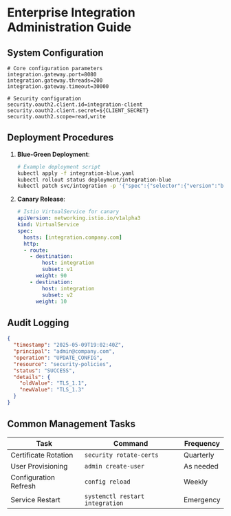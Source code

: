 # Enterprise Integration Administration Guide

## System Configuration
```properties
# Core configuration parameters
integration.gateway.port=8080
integration.gateway.threads=200
integration.gateway.timeout=30000

# Security configuration
security.oauth2.client.id=integration-client
security.oauth2.client.secret=${CLIENT_SECRET}
security.oauth2.scope=read,write
```

## Deployment Procedures
1. **Blue-Green Deployment**:
   ```bash
   # Example deployment script
   kubectl apply -f integration-blue.yaml
   kubectl rollout status deployment/integration-blue
   kubectl patch svc/integration -p '{"spec":{"selector":{"version":"blue"}}}'
   ```

2. **Canary Release**:
   ```yaml
   # Istio VirtualService for canary
   apiVersion: networking.istio.io/v1alpha3
   kind: VirtualService
   spec:
     hosts: [integration.company.com]
     http:
     - route:
       - destination:
           host: integration
           subset: v1
         weight: 90
       - destination:
           host: integration
           subset: v2
         weight: 10
   ```

## Audit Logging
```json
{
  "timestamp": "2025-05-09T19:02:40Z",
  "principal": "admin@company.com",
  "operation": "UPDATE_CONFIG",
  "resource": "security-policies",
  "status": "SUCCESS",
  "details": {
    "oldValue": "TLS_1.1",
    "newValue": "TLS_1.3"
  }
}
```

## Common Management Tasks
| Task | Command | Frequency |
|------|---------|-----------|
| Certificate Rotation | `security rotate-certs` | Quarterly |
| User Provisioning | `admin create-user` | As needed |
| Configuration Refresh | `config reload` | Weekly |
| Service Restart | `systemctl restart integration` | Emergency |